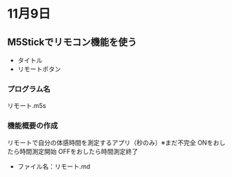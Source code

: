 
# 11月9日
## M5Stickでリモコン機能を使う
- タイトル
- リモートボタン
### プログラム名
リモート.m5s
### 機能概要の作成
リモートで自分の体感時間を測定するアプリ（秒のみ）※まだ不完全
ONをおしたら時間測定開始
OFFをおしたら時間測定終了
- ファイル名：リモート.md
